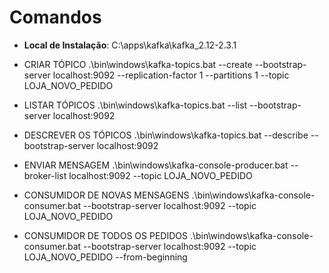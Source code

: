 # Comandos

- **Local de Instalação**: C:\apps\kafka\kafka_2.12-2.3.1

- CRIAR TÓPICO
.\bin\windows\kafka-topics.bat --create --bootstrap-server localhost:9092 --replication-factor 1 --partitions 1 --topic LOJA_NOVO_PEDIDO

- LISTAR TÓPICOS
.\bin\windows\kafka-topics.bat --list --bootstrap-server localhost:9092

- DESCREVER OS TÓPICOS
.\bin\windows\kafka-topics.bat --describe --bootstrap-server localhost:9092

- ENVIAR MENSAGEM
.\bin\windows\kafka-console-producer.bat --broker-list localhost:9092 --topic LOJA_NOVO_PEDIDO

- CONSUMIDOR DE NOVAS MENSAGENS
.\bin\windows\kafka-console-consumer.bat --bootstrap-server localhost:9092 --topic LOJA_NOVO_PEDIDO

- CONSUMIDOR DE TODOS OS PEDIDOS
.\bin\windows\kafka-console-consumer.bat --bootstrap-server localhost:9092 --topic LOJA_NOVO_PEDIDO --from-beginning
